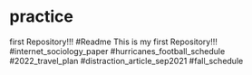 # practice
first Repository!!!
#Readme
This is my first Repository!!!
#internet_sociology_paper
#hurricanes_football_schedule
#2022_travel_plan
#distraction_article_sep2021
#fall_schedule
